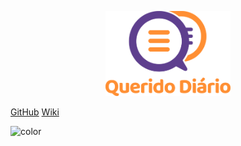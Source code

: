 <p align = "center"> <img src="./imagens/querido-diario-logo.png" height="136px" width="200px" /> </p>

[GitHub](https://github.com/ResidenciaTICBrisa/T2G4-Querido-Diario)
[Wiki](/README.md)

![color](#0000)